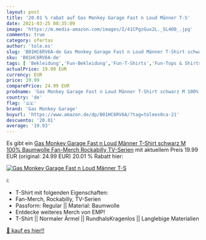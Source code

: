 ```yaml
---
layout: post
title: '20.01 % rabat auf Gas Monkey Garage Fast n Loud Männer T-S'
date: 2021-03-25 08:35:09
image: 'https://m.media-amazon.com/images/I/41CPgzGux2L._SL400_.jpg'
comments: true
category: ofertas
author: 'tole.es'
slug: 'B01HC6RV6A-de Gas Monkey Garage Fast n Loud Männer T-Shirt schwarz M...'
sku: 'B01HC6RV6A-de'
tags: [ 'Bekleidung','Fun-Bekleidung','Fun-T-Shirts','Fun-Tops & Shirts','Herrenbekleidung','Spezielle Anlässe','T-Shirts für Herren','Tops, T-Shirts & Hemden für Herren','gas monkey garage', ]
actualPrice: 19.99 EUR
currency: EUR
price: 19.99
comparePrice: 24.99 EUR
prodname: 'Gas Monkey Garage Fast n Loud Männer T-Shirt schwarz M 100% Baumwolle Fan-Merch  Rockabilly  TV-Serien'
country: 'de'
flag: '🇩🇪'
brand: 'Gas Monkey Garage'
buyurl: 'https://www.amazon.de/dp/B01HC6RV6A/?tag=tolees0ca-21'
descuento: '20.01'
average: '19.93'
---
```


Es gibt ein [Gas Monkey Garage Fast n Loud Männer T-Shirt schwarz M 100% Baumwolle Fan-Merch  Rockabilly  TV-Serien](https://www.amazon.de/dp/B01HC6RV6A/?tag=tolees0ca-21) mit aktuellem Preis 19.99 EUR (original: 24.99 EUR) 20.01 % Rabatt hier:

[![Gas Monkey Garage Fast n Loud Männer T-S](https://m.media-amazon.com/images/I/41CPgzGux2L._SL400_.jpg)](https://www.amazon.de/dp/B01HC6RV6A/?tag=tolees0ca-21)

ℹ️:

- T-Shirt mit folgenden Eigenschaften:
- Fan-Merch, Rockabilly, TV-Serien
- Passform: Regular || Material: Baumwolle
- Entdecke weiteres Merch von EMP!
- T-Shirt || Normaler Ärmel || RundhalsKragenlos || Langlebige Materialien

[🛒 kauf es hier!!](https://www.amazon.de/dp/B01HC6RV6A/?tag=tolees0ca-21)

